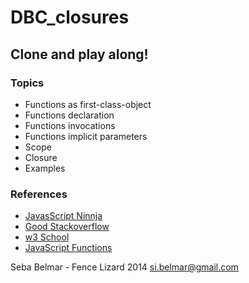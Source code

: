# DBC_closures

## Clone and play along!

### Topics
* Functions as first-class-object
* Functions declaration
* Functions invocations
* Functions implicit parameters
* Scope
* Closure
* Examples

### References 
* [JavasScript Ninnja](https://www.manning.com/books/secrets-of-the-javascript-ninja)
* [Good Stackoverflow ](http://stackoverflow.com/questions/111102/how-do-javascript-closures-work)
* [w3 School](http://www.w3schools.com/js/js_function_closures.asp)
* [JavaScript Functions](https://www.scaler.com/topics/javascript/javascript-functions/)


Seba Belmar - Fence Lizard 2014
si.belmar@gmail.com
